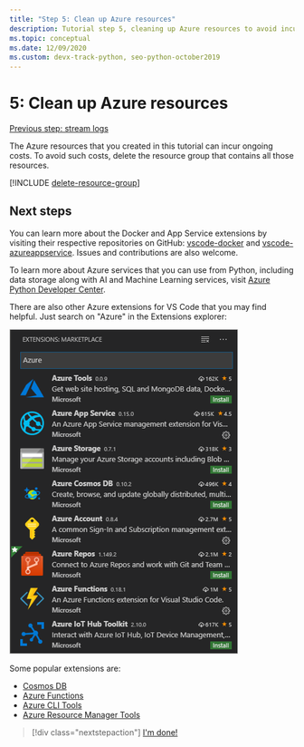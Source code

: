 ```yaml
---
title: "Step 5: Clean up Azure resources"
description: Tutorial step 5, cleaning up Azure resources to avoid incurring ongoing charges.
ms.topic: conceptual
ms.date: 12/09/2020
ms.custom: devx-track-python, seo-python-october2019
---
```


# 5: Clean up Azure resources

[Previous step: stream logs](tutorial-deploy-containers-04.md)

The Azure resources that you created in this tutorial can incur ongoing costs. To avoid such costs, delete the resource group that contains all those resources.

[!INCLUDE [delete-resource-group](includes/delete-resource-group.md)]

## Next steps

You can learn more about the Docker and App Service extensions by visiting their respective repositories on GitHub: [vscode-docker](https://github.com/Microsoft/vscode-docker) and [vscode-azureappservice](https://github.com/Microsoft/vscode-azureappservice). Issues and contributions are also welcome.

To learn more about Azure services that you can use from Python, including data storage along with AI and Machine Learning services, visit [Azure Python Developer Center](/python/azure/?preserve-view=true&view=azure-python).

There are also other Azure extensions for VS Code that you may find helpful. Just search on "Azure" in the Extensions explorer:

![Azure extensions for VS Code](media/deploy-containers/azure-extensions-for-visual-studio-code.png)

Some popular extensions are:

- [Cosmos DB](https://marketplace.visualstudio.com/items?itemName=ms-azuretools.vscode-cosmosdb)
- [Azure Functions](https://marketplace.visualstudio.com/items?itemName=ms-azuretools.vscode-azurefunctions)
- [Azure CLI Tools](https://marketplace.visualstudio.com/items?itemName=ms-vscode.azurecli)
- [Azure Resource Manager Tools](https://marketplace.visualstudio.com/items?itemName=msazurermtools.azurerm-vscode-tools)

> [!div class="nextstepaction"]
> [I'm done!](/python/azure/?preserve-view=true&view=azure-python)
